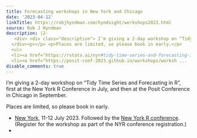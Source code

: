 ```yaml
---
title: Forecasting workshops in New York and Chicago
date: '2023-04-12'
linkTitle: https://robjhyndman.com/hyndsight/workshops2023.html
source: Rob J Hyndman
description: |2-
   <div> <div class="description"> I’m giving a 2-day workshop on “Tidy Time Series and Forecasting in R”, first at the New York R Conference in July, and then at the Posit Conference in Chicago in September. </div>
  </div><p></p> <p>Places are limited, so please book in early.</p>
  <ul>
  <li><a href="https://rstats.ai/nyr#tidy-time-series-and-forecasting-in-r">New York</a>, 11-12 July 2023. Followed by the <a href="https://rstats.ai/nyr">New York R conference</a>. (Register for the workshop as part of the NYR conference registration.)</li>
  <li><a href="https://posit-conf-2023.github.io/workshops/worksh ...
disable_comments: true
---
```

 <div> <div class="description"> I’m giving a 2-day workshop on “Tidy Time Series and Forecasting in R”, first at the New York R Conference in July, and then at the Posit Conference in Chicago in September. </div>
</div><p></p> <p>Places are limited, so please book in early.</p>
<ul>
<li><a href="https://rstats.ai/nyr#tidy-time-series-and-forecasting-in-r">New York</a>, 11-12 July 2023. Followed by the <a href="https://rstats.ai/nyr">New York R conference</a>. (Register for the workshop as part of the NYR conference registration.)</li>
<li><a href="https://posit-conf-2023.github.io/workshops/worksh ...